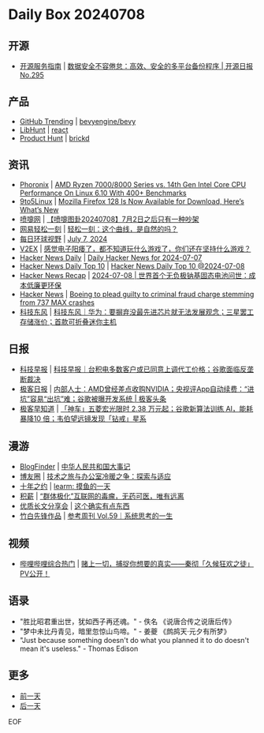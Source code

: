 # Daily Box 20240708

## 开源
- [开源服务指南](https://osguider.com/blog/) | [数据安全不容倦怠：高效、安全的多平台备份程序 | 开源日报 No.295](https://osguider.com/blog/post/daily/daily-295/)

## 产品
- [GitHub Trending](https://github.com/trending?since=daily) | [bevyengine/bevy](https://github.com/bevyengine/bevy)
- [LibHunt](https://www.libhunt.com/) | [react](https://www.libhunt.com/r/pubnub/react)
- [Product Hunt](https://www.producthunt.com) | [brickd](https://www.producthunt.com/posts/brickd-2)

## 资讯
- [Phoronix](https://www.phoronix.com/) | [AMD Ryzen 7000/8000 Series vs. 14th Gen Intel Core CPU Performance On Linux 6.10 With 400+ Benchmarks](https://www.phoronix.com/review/amd-ryzen-intel-core-linux610)
- [9to5Linux](https://9to5linux.com/) | [Mozilla Firefox 128 Is Now Available for Download, Here&#8217;s What&#8217;s New](https://9to5linux.com/mozilla-firefox-128-is-now-available-for-download-heres-whats-new)
- [喷嚏网](http://www.dapenti.com/blog/blog.asp?subjectid=70&name=xilei) | [【喷嚏图卦20240708】7月2日之后只有一种吵架](http://www.dapenti.com/blog/more.asp?name=xilei&id=179722)
- [网易轻松一刻](https://m.163.com/touch/exclusive/sub/qsyk) | [轻松一刻：这个曲线，是自然的吗？](https://m.163.com/news/article/J6JRR2MR000181BR.html)
- [每日环球视野](https://idai.ly/) | [July 7, 2024](http://m.idai.ly/se/a193iG?1720281600)
- [V2EX](https://www.v2ex.com/) | [感觉电子阳痿了，都不知道玩什么游戏了，你们还在坚持什么游戏？](https://www.v2ex.com/t/1055652)
- [Hacker News Daily](https://www.daemonology.net/hn-daily/) | [Daily Hacker News for 2024-07-07](https://www.daemonology.net/hn-daily/2024-07-07.html)
- [Hacker News Daily Top 10](https://github.com/headllines/hackernews-daily) | [Hacker News Daily Top 10 @2024-07-08](https://github.com/headllines/hackernews-daily/issues/1459)
- [Hacker News Recap](https://www.xiaoyuzhoufm.com/podcast/6456fdfc0a8e51c73e68d0cd) | [2024-07-08 | 世界首个无负极钠基固态电池问世：成本低廉更环保](https://www.xiaoyuzhoufm.com/episode/668ba4b5ae8e21859a554558)
- [Hacker News](https://news.ycombinator.com/front) | [Boeing to plead guilty to criminal fraud charge stemming from 737 MAX crashes](https://news.ycombinator.com/item?id=40902749)
- [科技东风](https://m.smzdm.com/tag/tn0400v/) | [科技东风｜华为：要摒弃没最先进芯片就无法发展观念；三星罢工存储涨价；首款可折叠迷你主机](https://post.m.smzdm.com/p/aqqg7d0p/)

## 日报
- [科技早报](https://www.jiemian.com/lists/459.html) | [科技早报｜台积电多数客户或已同意上调代工价格；谷歌面临反垄断裁决](https://www.jiemian.com/article/11382395.html)
- [极客日报](https://blog.csdn.net/csdngeeknews) | [内部人士：AMD曾经差点收购NVIDIA；央视评App自动续费：“进坑”容易“出坑”难；​谷歌被曝开发系统 | 极客头条](https://blog.csdn.net/weixin_39786569/article/details/140261522)
- [极客早知道](https://www.geekpark.net/column/74) | [「神车」五菱宏光限时 2.38 万元起；谷歌新算法训练 AI，能耗暴降10 倍；韦伯望远镜发现「钻戒」星系](https://www.geekpark.net/news/337652)

## 漫游
- [BlogFinder](https://bf.zzxworld.com/) | [中华人民共和国大事记](https://indude.cn/archives/36/?utm_source=blogfinder)
- [博友圈](https://www.boyouquan.com/home) | [技术之旅与办公室冷暖之争：探索与适应](https://www.boyouquan.com/go?from=feed&link=https%3A%2F%2Fyjvc.cn%2Findex.php%2Farchives%2F1385%2F)
- [十年之约](https://www.foreverblog.cn/feeds.html) | [learm: 摸鱼的一天](https://blog.learm.cn/archives/24-708.html)
- [积薪](https://firewood.news/) | [“群体极化”互联网的毒瘤，无药可医，唯有远离](https://www.xiaowuleyi.com/post-137.html)
- [优质长文分享会](https://m.okjike.com/topics/56d2fabe7cb3331100467e2b) | [这个确实有点东西](https://m.okjike.com/originalPosts/668b5d931a98c1ef63134366)
- [竹白先锋作品](https://www.zhubai.wiki/) | [参考周刊 Vol.59｜系统思考的一生](https://open.zhubai.wiki/a/l/t/z/pl/ouranswers/2422037903409926144)

## 视频
- [哔哩哔哩综合热门](https://www.bilibili.com/v/popular/all/) | [赌上一切，捕捉你想要的真实——秦彻「久候狂欢之徒」PV公开！](https://b23.tv/BV1ny411i7jy)

## 语录
- "胜比昭君重出世，犹如西子再还魂。" - 佚名 《说唐合传之说唐后传》
- "梦中未比丹青见，暗里忽惊山鸟啼。" - 姜夔 《鹧鸪天·元夕有所梦》
- "Just because something doesn't do what you planned it to do doesn't mean it's useless." - Thomas Edison

## 更多
- [前一天](daily-box-20240707.md)
- [后一天](daily-box-20240709.md)

EOF